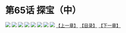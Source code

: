 # 第65话 探宝（中）
![](https://mhpic.xiaomingtaiji.net/comic/D/斗破苍穹拆分版/65话/1.jpg-zymk.middle.webp)
![](https://mhpic.xiaomingtaiji.net/comic/D/斗破苍穹拆分版/65话/2.jpg-zymk.middle.webp)
![](https://mhpic.xiaomingtaiji.net/comic/D/斗破苍穹拆分版/65话/3.jpg-zymk.middle.webp)
![](https://mhpic.xiaomingtaiji.net/comic/D/斗破苍穹拆分版/65话/4.jpg-zymk.middle.webp)
![](https://mhpic.xiaomingtaiji.net/comic/D/斗破苍穹拆分版/65话/5.jpg-zymk.middle.webp)
![](https://mhpic.xiaomingtaiji.net/comic/D/斗破苍穹拆分版/65话/6.jpg-zymk.middle.webp)
![](https://mhpic.xiaomingtaiji.net/comic/D/斗破苍穹拆分版/65话/7.jpg-zymk.middle.webp)
![](https://mhpic.xiaomingtaiji.net/comic/D/斗破苍穹拆分版/65话/8.jpg-zymk.middle.webp)
[【上一章】](./64.md)
[【目录】](./README.md)
[【下一章】](./66.md)

